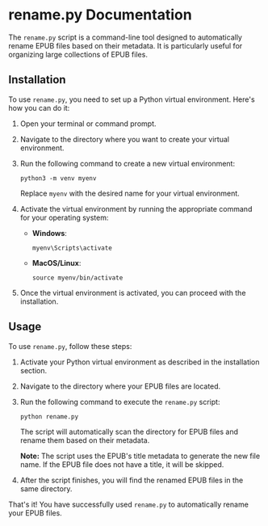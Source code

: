 # rename.py Documentation

The `rename.py` script is a command-line tool designed to automatically rename EPUB files based on their metadata. It is particularly useful for organizing large collections of EPUB files.

## Installation

To use `rename.py`, you need to set up a Python virtual environment. Here's how you can do it:

1. Open your terminal or command prompt.
2. Navigate to the directory where you want to create your virtual environment.
3. Run the following command to create a new virtual environment:

    ```shell
    python3 -m venv myenv
    ```

    Replace `myenv` with the desired name for your virtual environment.

4. Activate the virtual environment by running the appropriate command for your operating system:

    - **Windows**:

      ```shell
      myenv\Scripts\activate
      ```

    - **MacOS/Linux**:

      ```shell
      source myenv/bin/activate
      ```

5. Once the virtual environment is activated, you can proceed with the installation.

## Usage

To use `rename.py`, follow these steps:

1. Activate your Python virtual environment as described in the installation section.

2. Navigate to the directory where your EPUB files are located.

3. Run the following command to execute the `rename.py` script:

    ```shell
    python rename.py
    ```

    The script will automatically scan the directory for EPUB files and rename them based on their metadata.

    **Note:** The script uses the EPUB's title metadata to generate the new file name. If the EPUB file does not have a title, it will be skipped.

4. After the script finishes, you will find the renamed EPUB files in the same directory.

That's it! You have successfully used `rename.py` to automatically rename your EPUB files.
